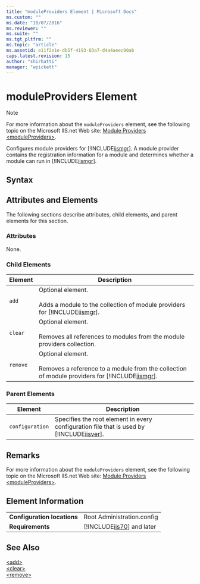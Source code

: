 ```yaml
---
title: "moduleProviders Element | Microsoft Docs"
ms.custom: ""
ms.date: "10/07/2016"
ms.reviewer: ""
ms.suite: ""
ms.tgt_pltfrm: ""
ms.topic: "article"
ms.assetid: e11f2e1e-db5f-4193-83a7-d4a4aeec00ab
caps.latest.revision: 15
author: "shirhatti"
manager: "wpickett"
---
```

# moduleProviders Element
> [!NOTE]
>  For more information about the `moduleProviders` element, see the following topic on the Microsoft IIS.net Web site: [Module Providers \<moduleProviders>](http://www.iis.net/ConfigReference/moduleProviders).  
  
 Configures module providers for [!INCLUDE[iismgr](../../reference/admin/includes/iismgr-md.md)]. A module provider contains the registration information for a module and determines whether a module can run in [!INCLUDE[iismgr](../../reference/admin/includes/iismgr-md.md)].  
  
## Syntax  
  
## Attributes and Elements  
 The following sections describe attributes, child elements, and parent elements for this section.  
  
### Attributes  
 None.  
  
### Child Elements  
  
|Element|Description|  
|-------------|-----------------|  
|`add`|Optional element.<br /><br /> Adds a module to the collection of module providers for [!INCLUDE[iismgr](../../reference/admin/includes/iismgr-md.md)].|  
|`clear`|Optional element.<br /><br /> Removes all references to modules from the module providers collection.|  
|`remove`|Optional element.<br /><br /> Removes a reference to a module from the collection of module providers for [!INCLUDE[iismgr](../../reference/admin/includes/iismgr-md.md)].|  
  
### Parent Elements  
  
|Element|Description|  
|-------------|-----------------|  
|`configuration`|Specifies the root element in every configuration file that is used by [!INCLUDE[iisver](../../reference/admin/includes/iisver-md.md)].|  
  
## Remarks  
 For more information about the `moduleProviders` element, see the following topic on the Microsoft IIS.net Web site: [Module Providers \<moduleProviders>](http://www.iis.net/ConfigReference/moduleProviders).  
  
## Element Information  
  
|||  
|-|-|  
|**Configuration locations**|Root Administration.config|  
|**Requirements**|[!INCLUDE[iis70](../../reference/admin/includes/iis70-md.md)] and later|  
  
## See Also  
 [\<add>](../../reference/admin/add-element-for-moduleproviders.md)   
 [\<clear>](../../reference/admin/clear-element-for-moduleproviders.md)   
 [\<remove>](../../reference/admin/remove-element-for-moduleproviders.md)